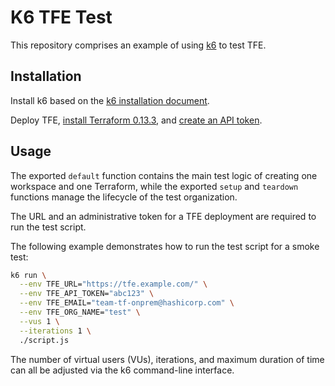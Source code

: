 # K6 TFE Test

This repository comprises an example of using [k6](https://k6.io/) to
test TFE.

## Installation

Install k6 based on the
[k6 installation document](https://k6.io/docs/getting-started/installation).

Deploy TFE,
[install Terraform 0.13.3](https://www.terraform.io/docs/enterprise/admin/resources.html#managing-terraform-versions),
and
[create an API token](https://www.terraform.io/docs/cloud/users-teams-organizations/api-tokens.html).

## Usage

The exported `default` function contains the main test logic of
creating one workspace and one Terraform, while the exported `setup`
and `teardown` functions manage the lifecycle of the test organization.

The URL and an administrative token for a TFE deployment are required
to run the test script.

The following example demonstrates how to run the test script for a
smoke test:

```sh
k6 run \
  --env TFE_URL="https://tfe.example.com/" \
  --env TFE_API_TOKEN="abc123" \
  --env TFE_EMAIL="team-tf-onprem@hashicorp.com" \
  --env TFE_ORG_NAME="test" \
  --vus 1 \
  --iterations 1 \
  ./script.js
```

The number of virtual users (VUs), iterations, and maximum duration of
time can all be adjusted via the k6 command-line interface.
